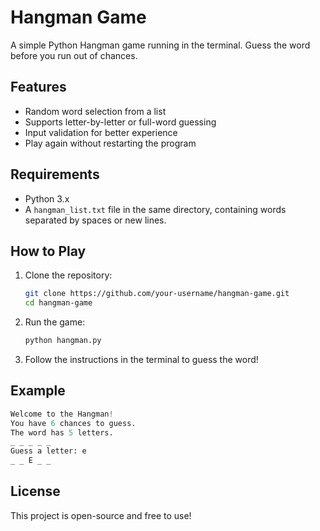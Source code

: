 # Hangman Game

A simple Python Hangman game running in the terminal. Guess the word before you run out of chances.

## Features
- Random word selection from a list
- Supports letter-by-letter or full-word guessing
- Input validation for better experience
- Play again without restarting the program

## Requirements
- Python 3.x
- A `hangman_list.txt` file in the same directory, containing words separated by spaces or new lines.

## How to Play
1. Clone the repository:
   ```bash
   git clone https://github.com/your-username/hangman-game.git
   cd hangman-game
2. Run the game:
   ```bash
   python hangman.py
3. Follow the instructions in the terminal to guess the word!
## Example
  ```python
  Welcome to the Hangman!
  You have 6 chances to guess.
  The word has 5 letters.
  _ _ _ _ _ 
  Guess a letter: e
  _ _ E _ _
```
## License
This project is open-source and free to use!
  
